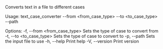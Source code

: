 Converts text in a file to different cases

Usage: text_case_converter --from <from_case_type> --to <to_case_type> --path <file>

Options:
  -f, --from <from_case_type>  Sets the type of case to convert from
  -t, --to <to_case_type>      Sets the type of case to convert to
  -p, --path <file>            Sets the input file to use
  -h, --help                   Print help
  -V, --version                Print version
  